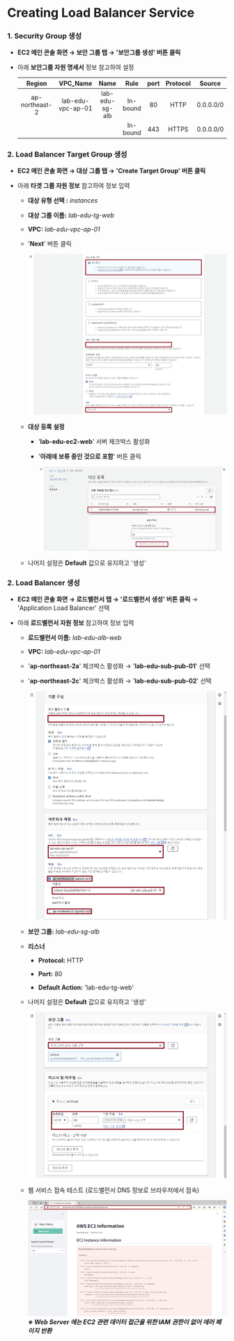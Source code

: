 # Creating Load Balancer Service

### 1. Security Group 생성

- **EC2 메인 콘솔 화면 → 보안 그룹 탭 → '보안그룹 생성' 버튼 클릭**

- 아래 **보안그룹 자원 명세서** 정보 참고하여 설정

    |Region|        VPC_Name|         Name|          Rule|    port| Protocol|   Source|
    |:---:|:---:|:---:|:---:|:---:|:---:|:---:|
    |ap-northeast-2|lab-edu-vpc-ap-01|lab-edu-sg-alb|In-bound|80|   HTTP|       0.0.0.0/0|
    |   |   |                                       |In-bound|443|  HTTPS|       0.0.0.0/0|
    
### 2. Load Balancer Target Group 생성

- **EC2 메인 콘솔 화면 → 대상 그룹 탭 → 'Create Target Group' 버튼 클릭**

- 아래 **타겟 그룹 자원 정보** 참고하여 정보 입력

    - **대상 유형 선택 :** *instances*

    - **대상 그룹 이름:** *lab-edu-tg-web*

    - **VPC:** *lab-edu-vpc-ap-01*

    - '**Next**' 버튼 클릭

        <img src="./img/lb_01.png" width="1000" />

    - **대상 등록 설정**

        - '**lab-edu-ec2-web**' 서버 체크박스 활성화

        - '**아래에 보류 중인 것으로 포함**' 버튼 클릭

            <img src="./img/lb_02.png" width="960" />

    - 나머지 설정은 **Default** 값으로 유지하고 '생성' 
    
### 2. Load Balancer 생성

- **EC2 메인 콘솔 화면 → 로드밸런서 탭 → '로드밸런서 생성' 버튼 클릭** → 'Application Load Balancer' 선택

- 아래 **로드밸런서 자원 정보** 참고하여 정보 입력

    - **로드밸런서 이름:** *lab-edu-alb-web*

    - **VPC:** *lab-edu-vpc-ap-01*

    - '**ap-northeast-2a**' 체크박스 활성화 → '**lab-edu-sub-pub-01**' 선택

    - '**ap-northeast-2c**' 체크박스 활성화 → '**lab-edu-sub-pub-02**' 선택

        ![alt text](./img/lb_03.png)

    - **보안 그룹:** *lab-edu-sg-alb*

    - **리스너** 

        - **Protocol:** HTTP
        
        - **Port:** 80

        - **Default Action:** 'lab-edu-tg-web'

    - 나머지 설정은 **Default** 값으로 유지하고 '생성' 

        ![alt text](./img/lb_04.png)

    - 웹 서비스 접속 테스트 (로드밸런서 DNS 정보로 브라우저에서 접속)

        ![alt text](./img/web_service_01.png)
        ***※ Web Server 에는 EC2 관련 데이터 접근을 위한 IAM 권한이 없어 에러 페이지 반환***